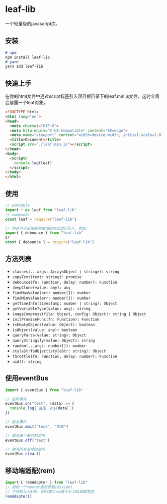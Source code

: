 # leaf-lib

一个轻量级的javascript库。

## 安装

```markdown
# npm
npm install leaf-lib
# yarn
yarn add leaf-lib
```

## 快速上手

在你的html文件中通过script标签引入项目根目录下的leaf.min.js文件，这时全局会暴露一个leaf对象。

```html
<!DOCTYPE html>
<html lang="en">
<head>
  <meta charset="UTF-8">
  <meta http-equiv="X-UA-Compatible" content="IE=edge">
  <meta name="viewport" content="width=device-width, initial-scale=1.0">
  <title>Document</title>
  <script src="./leaf.min.js"></script>
</head>
<body>
  <script>
    console.log(leaf)
  </script>
</body>
</html>
```

## 使用

```javascript
// esModule
import * as leaf from "leaf-lib"
// commonJs
const leaf = require("leaf-lib")

// 你也可以采用解构赋值的方式进行引入，例如：
import { debounce } from "leaf-lib"
or
const { debounce } = require("leaf-lib")
```

## 方法列表

- `classes(...args: Array<Object | string>): string`
- `copyText(text: string): promise`
- `debounce(fn: Function, delay: number): Function`
- `deepClone(value: any): any`
- `findMaxValue(arr: number[]): number`
- `findMinValue(arr: number[]): number`
- `getTimeInfo(timestamp: number | string): Object`
- `getVariableType(value: any): string`
- `imageCompress(file: Object, config: Object): string | Object`
- `initPromiseFunc(fn: Function): Function`
- `isEmptyObject(value: Object): boolean`
- `isObject(value: any): boolean`
- `queryParse(value: string): Object`
- `queryStringify(value: Object): string`
- `random(...args: number[]): number`
- `styleStrToObject(styleStr: string): Object`
- `throttle(fn: Function, delay: number): Function`
- `uid(): string`

## 使用eventBus
```javascript
import { eventBus } from "leaf-lib"

// 监听事件
eventBus.on("test", (data) => {
  console.log(`这是一次${data}`)
})

// 触发事件
eventBus.emit("test", "测试")

// 取消单个事件的监听
eventBus.off("test")

// 取消所有事件的监听
eventBus.clear()
```

## 移动端适配(rem)
```javascript
import { remAdapter } from "leaf-lib"
// 接收一个number类型参数(divide)
// 不传默认为100，即代表1rem等于1/100屏幕宽度
remAdapter()
```